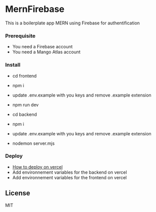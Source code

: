 # MernFirebase

This is a boilerplate app MERN using Firebase for authentification


### Prerequisite

- You need a Firebase account
- You need a Mango Atlas account


### Install
- cd frontend
- npm i
- update .env.example with you keys and remove .example extension
- npm run dev


- cd backend
- npm i
- update .env.example with you keys and remove .example extension
- nodemon server.mjs


### Deploy
 -  [How to deploy on vercel](https://www.youtube.com/watch?v=YYmzj5DK_5s)
-  Add environnement variables for the backend on vercel 
-  Add environnement variables for the frontend on vercel 

                                                



License
----

MIT

